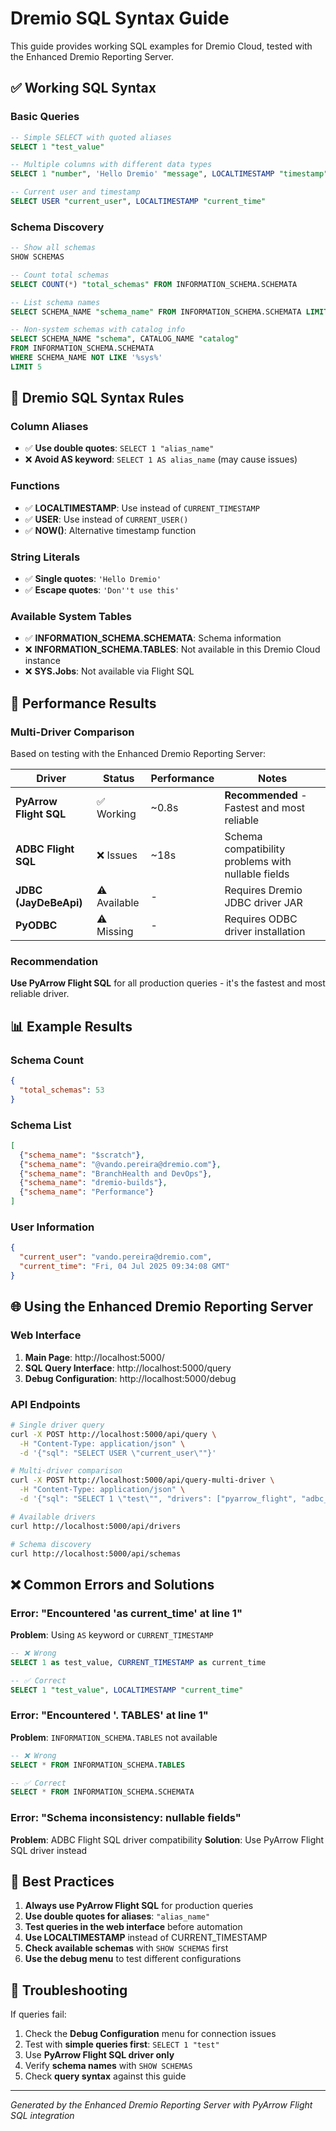 # Dremio SQL Syntax Guide

This guide provides working SQL examples for Dremio Cloud, tested with the Enhanced Dremio Reporting Server.

## ✅ Working SQL Syntax

### Basic Queries

```sql
-- Simple SELECT with quoted aliases
SELECT 1 "test_value"

-- Multiple columns with different data types
SELECT 1 "number", 'Hello Dremio' "message", LOCALTIMESTAMP "timestamp"

-- Current user and timestamp
SELECT USER "current_user", LOCALTIMESTAMP "current_time"
```

### Schema Discovery

```sql
-- Show all schemas
SHOW SCHEMAS

-- Count total schemas
SELECT COUNT(*) "total_schemas" FROM INFORMATION_SCHEMA.SCHEMATA

-- List schema names
SELECT SCHEMA_NAME "schema_name" FROM INFORMATION_SCHEMA.SCHEMATA LIMIT 10

-- Non-system schemas with catalog info
SELECT SCHEMA_NAME "schema", CATALOG_NAME "catalog" 
FROM INFORMATION_SCHEMA.SCHEMATA 
WHERE SCHEMA_NAME NOT LIKE '%sys%' 
LIMIT 5
```

## 🔧 Dremio SQL Syntax Rules

### Column Aliases
- ✅ **Use double quotes**: `SELECT 1 "alias_name"`
- ❌ **Avoid AS keyword**: `SELECT 1 AS alias_name` (may cause issues)

### Functions
- ✅ **LOCALTIMESTAMP**: Use instead of `CURRENT_TIMESTAMP`
- ✅ **USER**: Use instead of `CURRENT_USER()`
- ✅ **NOW()**: Alternative timestamp function

### String Literals
- ✅ **Single quotes**: `'Hello Dremio'`
- ✅ **Escape quotes**: `'Don''t use this'`

### Available System Tables
- ✅ **INFORMATION_SCHEMA.SCHEMATA**: Schema information
- ❌ **INFORMATION_SCHEMA.TABLES**: Not available in this Dremio Cloud instance
- ❌ **SYS.Jobs**: Not available via Flight SQL

## 🚀 Performance Results

### Multi-Driver Comparison
Based on testing with the Enhanced Dremio Reporting Server:

| Driver | Status | Performance | Notes |
|--------|--------|-------------|-------|
| **PyArrow Flight SQL** | ✅ Working | ~0.8s | **Recommended** - Fastest and most reliable |
| **ADBC Flight SQL** | ❌ Issues | ~18s | Schema compatibility problems with nullable fields |
| **JDBC (JayDeBeApi)** | ⚠️ Available | - | Requires Dremio JDBC driver JAR |
| **PyODBC** | ⚠️ Missing | - | Requires ODBC driver installation |

### Recommendation
**Use PyArrow Flight SQL** for all production queries - it's the fastest and most reliable driver.

## 📊 Example Results

### Schema Count
```json
{
  "total_schemas": 53
}
```

### Schema List
```json
[
  {"schema_name": "$scratch"},
  {"schema_name": "@vando.pereira@dremio.com"},
  {"schema_name": "BranchHealth and DevOps"},
  {"schema_name": "dremio-builds"},
  {"schema_name": "Performance"}
]
```

### User Information
```json
{
  "current_user": "vando.pereira@dremio.com",
  "current_time": "Fri, 04 Jul 2025 09:34:08 GMT"
}
```

## 🌐 Using the Enhanced Dremio Reporting Server

### Web Interface
1. **Main Page**: http://localhost:5000/
2. **SQL Query Interface**: http://localhost:5000/query
3. **Debug Configuration**: http://localhost:5000/debug

### API Endpoints
```bash
# Single driver query
curl -X POST http://localhost:5000/api/query \
  -H "Content-Type: application/json" \
  -d '{"sql": "SELECT USER \"current_user\""}'

# Multi-driver comparison
curl -X POST http://localhost:5000/api/query-multi-driver \
  -H "Content-Type: application/json" \
  -d '{"sql": "SELECT 1 \"test\"", "drivers": ["pyarrow_flight", "adbc_flight"]}'

# Available drivers
curl http://localhost:5000/api/drivers

# Schema discovery
curl http://localhost:5000/api/schemas
```

## ❌ Common Errors and Solutions

### Error: "Encountered 'as current_time' at line 1"
**Problem**: Using `AS` keyword or `CURRENT_TIMESTAMP`
```sql
-- ❌ Wrong
SELECT 1 as test_value, CURRENT_TIMESTAMP as current_time

-- ✅ Correct
SELECT 1 "test_value", LOCALTIMESTAMP "current_time"
```

### Error: "Encountered '. TABLES' at line 1"
**Problem**: `INFORMATION_SCHEMA.TABLES` not available
```sql
-- ❌ Wrong
SELECT * FROM INFORMATION_SCHEMA.TABLES

-- ✅ Correct
SELECT * FROM INFORMATION_SCHEMA.SCHEMATA
```

### Error: "Schema inconsistency: nullable fields"
**Problem**: ADBC Flight SQL driver compatibility
**Solution**: Use PyArrow Flight SQL driver instead

## 🎯 Best Practices

1. **Always use PyArrow Flight SQL** for production queries
2. **Use double quotes for aliases**: `"alias_name"`
3. **Test queries in the web interface** before automation
4. **Use LOCALTIMESTAMP** instead of CURRENT_TIMESTAMP
5. **Check available schemas** with `SHOW SCHEMAS` first
6. **Use the debug menu** to test different configurations

## 🔧 Troubleshooting

If queries fail:
1. Check the **Debug Configuration** menu for connection issues
2. Test with **simple queries first**: `SELECT 1 "test"`
3. Use **PyArrow Flight SQL driver only**
4. Verify **schema names** with `SHOW SCHEMAS`
5. Check **query syntax** against this guide

---

*Generated by the Enhanced Dremio Reporting Server with PyArrow Flight SQL integration*
